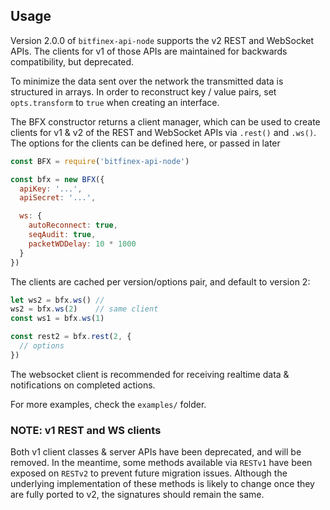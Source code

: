 ## Usage

Version 2.0.0 of `bitfinex-api-node` supports the v2 REST and WebSocket APIs. The clients for v1 of those APIs are maintained for backwards compatibility, but deprecated.

To minimize the data sent over the network the transmitted data is structured in arrays. In order to reconstruct key / value pairs, set `opts.transform` to `true` when creating an interface.

The BFX constructor returns a client manager, which can be used to create clients for v1 & v2 of the REST and WebSocket APIs via `.rest()` and `.ws()`. The options for the clients can be defined here, or passed in later

```js
const BFX = require('bitfinex-api-node')

const bfx = new BFX({
  apiKey: '...',
  apiSecret: '...',

  ws: {
    autoReconnect: true,
    seqAudit: true,
    packetWDDelay: 10 * 1000
  }
})
```

The clients are cached per version/options pair, and default to version 2:

```js
let ws2 = bfx.ws() //
ws2 = bfx.ws(2)    // same client
const ws1 = bfx.ws(1)

const rest2 = bfx.rest(2, {
  // options
})
```

The websocket client is recommended for receiving realtime data & notifications
on completed actions.

For more examples, check the `examples/` folder.

### NOTE: v1 REST and WS clients

Both v1 client classes & server APIs have been deprecated, and will be removed. In the meantime, some methods available via `RESTv1` have been exposed on `RESTv2` to prevent future migration issues. Although the underlying implementation of these methods is likely to change once they are fully ported to v2, the signatures should remain the same.

